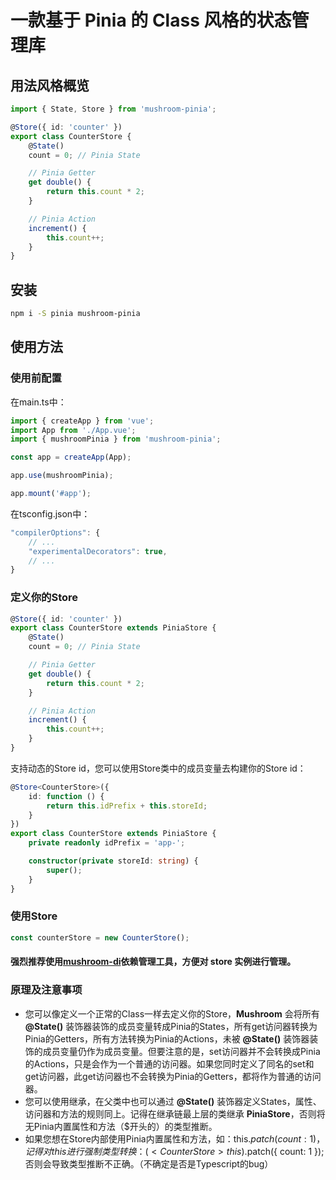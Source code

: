 # 一款基于 Pinia 的 Class 风格的状态管理库

## 用法风格概览

```ts
import { State, Store } from 'mushroom-pinia';

@Store({ id: 'counter' })
export class CounterStore {
    @State()
    count = 0; // Pinia State

    // Pinia Getter
    get double() {
        return this.count * 2;
    }

    // Pinia Action
    increment() {
        this.count++;
    }
}
```

## 安装

```bash
npm i -S pinia mushroom-pinia
```

## 使用方法

### 使用前配置

在main.ts中：
```ts
import { createApp } from 'vue';
import App from './App.vue';
import { mushroomPinia } from 'mushroom-pinia';

const app = createApp(App);

app.use(mushroomPinia);

app.mount('#app');
```

在tsconfig.json中：
```js
"compilerOptions": {
    // ...
    "experimentalDecorators": true,
    // ...
}
```

### 定义你的Store

```ts
@Store({ id: 'counter' })
export class CounterStore extends PiniaStore {
    @State()
    count = 0; // Pinia State

    // Pinia Getter
    get double() {
        return this.count * 2;
    }

    // Pinia Action
    increment() {
        this.count++;
    }
}
```

支持动态的Store id，您可以使用Store类中的成员变量去构建你的Store id：
```ts
@Store<CounterStore>({
    id: function () {
        return this.idPrefix + this.storeId;
    }
})
export class CounterStore extends PiniaStore {
    private readonly idPrefix = 'app-';

    constructor(private storeId: string) {
        super();
    }
}
```



### 使用Store

```ts
const counterStore = new CounterStore();
```

#### 强烈推荐使用[**mushroom-di**](https://github.com/Big-Bear3/mushroom-di)依赖管理工具，方便对 store 实例进行管理。

### 原理及注意事项
* 您可以像定义一个正常的Class一样去定义你的Store，**Mushroom** 会将所有 **@State()** 装饰器装饰的成员变量转成Pinia的States，所有get访问器转换为Pinia的Getters，所有方法转换为Pinia的Actions，未被 **@State()** 装饰器装饰的成员变量仍作为成员变量。但要注意的是，set访问器并不会转换成Pinia的Actions，只是会作为一个普通的访问器。如果您同时定义了同名的set和get访问器，此get访问器也不会转换为Pinia的Getters，都将作为普通的访问器。
* 您可以使用继承，在父类中也可以通过 **@State()** 装饰器定义States，属性、访问器和方法的规则同上。记得在继承链最上层的类继承 **PiniaStore**，否则将无Pinia内置属性和方法（$开头的）的类型推断。
* 如果您想在Store内部使用Pinia内置属性和方法，如：this.$patch({ count: 1 })，记得对this进行强制类型转换：(<CounterStore>this).$patch({ count: 1 }); 否则会导致类型推断不正确。（不确定是否是Typescript的bug）
